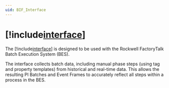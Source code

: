 ```yaml
---
uid: BIF_Interface
---
```


# [!include[interface](../includes/product-long.md)]

<!-- Requires customization for interface -->

The [!include[interface](../includes/product-short.md)] is designed to be used with the Rockwell FactoryTalk Batch Execution System (BES). 

The interface collects batch data, including manual phase steps (using tag and property templates) from historical and real-time data. This allows the resulting PI Batches and Event Frames to accurately reflect all steps within a process in the BES.
